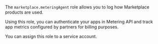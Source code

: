The `marketplace.meteringAgent` role allows you to log how Marketplace products are used.

Using this role, you can authenticate your apps in Metering API and track app metrics configured by partners for billing purposes.

You can assign this role to a service account.